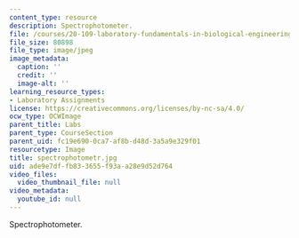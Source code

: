 ```yaml
---
content_type: resource
description: Spectrophotometer.
file: /courses/20-109-laboratory-fundamentals-in-biological-engineering-fall-2007/ade9e7dffb833655f93aa28e9d52d764_spectrophotometr.jpg
file_size: 80898
file_type: image/jpeg
image_metadata:
  caption: ''
  credit: ''
  image-alt: ''
learning_resource_types:
- Laboratory Assignments
license: https://creativecommons.org/licenses/by-nc-sa/4.0/
ocw_type: OCWImage
parent_title: Labs
parent_type: CourseSection
parent_uid: fc19e690-0ca7-af8b-d48d-3a5a9e329f01
resourcetype: Image
title: spectrophotometr.jpg
uid: ade9e7df-fb83-3655-f93a-a28e9d52d764
video_files:
  video_thumbnail_file: null
video_metadata:
  youtube_id: null
---
```

Spectrophotometer.